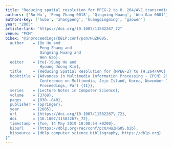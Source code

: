 ```yaml
---
title: "Reducing spatial resolution for MPEG-2 to H. 264/AVC transcoding"
authors: ['Bo Hu', 'Peng Zhang 0018', 'Qingming Huang', 'Wen Gao 0001']
authors-key: ['hubo', 'zhangpeng', 'huangqingming', 'gaowen']
year: "2005"
article-link: "https://doi.org/10.1007/11582267_72"
venue: "PCM"
bibex: "@inproceedings{DBLP:conf/pcm/HuZHG05,
  author    = {Bo Hu and
               Peng Zhang and
               Qingming Huang and
               Wen Gao},
  editor    = {Yo{-}Sung Ho and
               Hyoung Joong Kim},
  title     = {Reducing Spatial Resolution for {MPEG-2} to {H.264/AVC} Transcoding},
  booktitle = {Advances in Multimedia Information Processing - {PCM} 2005, 6th Pacific-Rim
               Conference on Multimedia, Jeju Island, Korea, November 13-16, 2005,
               Proceedings, Part {II}},
  series    = {Lecture Notes in Computer Science},
  volume    = {3768},
  pages     = {830--840},
  publisher = {Springer},
  year      = {2005},
  url       = {https://doi.org/10.1007/11582267\_72},
  doi       = {10.1007/11582267\_72},
  timestamp = {Tue, 14 May 2019 10:00:54 +0200},
  biburl    = {https://dblp.org/rec/conf/pcm/HuZHG05.bib},
  bibsource = {dblp computer science bibliography, https://dblp.org}
}"
---
```

